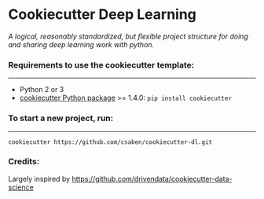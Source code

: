 # Cookiecutter Deep Learning

_A logical, reasonably standardized, but flexible project structure for doing and sharing deep learning work with python._

### Requirements to use the cookiecutter template:
-----------
 - Python 2 or 3
 - [cookiecutter Python package](http://cookiecutter.readthedocs.org/en/latest/installation.html) >= 1.4.0: `pip install cookiecutter`


### To start a new project, run:
------------

    cookiecutter https://github.com/csaben/cookiecutter-dl.git

### Credits:

Largely inspired by https://github.com/drivendata/cookiecutter-data-science
